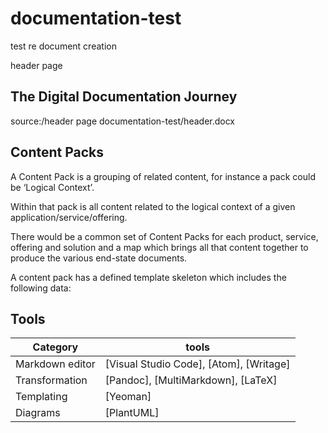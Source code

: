 # documentation-test
test re document creation

header page

## The Digital Documentation Journey
source:/header page documentation-test/header.docx

## Content Packs

A Content Pack is a grouping of related content, for instance a pack could be ‘Logical Context’.

Within that pack is all content related to the logical context of a given application/service/offering.

There would be a common set of Content Packs for each product, service, offering and solution and a map which brings all that content together to produce the various end-state documents.

A content pack has a defined template skeleton which includes the following data:

## Tools

| Category        | tools                                   |
| --------------- | --------------------------------------- |
| Markdown editor | [Visual Studio Code], [Atom], [Writage] |
| Transformation  | [Pandoc], [MultiMarkdown], [LaTeX]      |
| Templating      | [Yeoman]                                |
| Diagrams        | [PlantUML]
